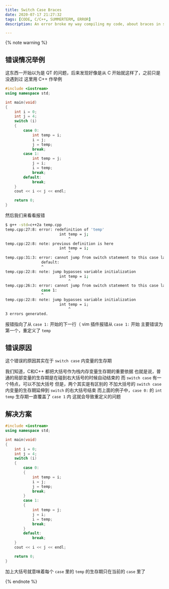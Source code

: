 ```yaml
---
title: Switch Case Braces
date: 2020-07-17 21:27:32
tags: [CODE, C/C++, SUMMERTERM, ERROR]
description: An error broke my way compiling my code, about braces in switch case statement

---
```


{% note warning %}

## 错误情况举例

这东西一开始以为是 QT 的问题，后来发现好像是从 C 开始就这样了，之前只是没遇到过
这里用 C++ 作举例

```cpp
#include <iostream>
using namespace std;

int main(void)
{
	int i = 0;
	int j = 4;
	switch (i)
	{
		case 0:
			int temp = i;
			i = j;
			j = temp;
			break;
		case 1:
			int temp = j;
			j = i;
			i = temp;
			break;
		default:
			break;
	}
	cout << i << j << endl;

	return 0;
}
```

然后我们来看看报错

```bash
$ g++ -std=c++2a temp.cpp
temp.cpp:27:8: error: redefinition of 'temp'
                        int temp = j;
                            ^
temp.cpp:22:8: note: previous definition is here
                        int temp = i;
                            ^
temp.cpp:31:3: error: cannot jump from switch statement to this case label
                default:
                ^
temp.cpp:22:8: note: jump bypasses variable initialization
                        int temp = i;
                            ^
temp.cpp:26:3: error: cannot jump from switch statement to this case label
                case 1:
                ^
temp.cpp:22:8: note: jump bypasses variable initialization
                        int temp = i;
                            ^
3 errors generated.
```

报错指向了从 `case 1:` 开始的下一行（ vim 插件报错从 `case 1:` 开始
主要错误为第一个，重定义了 `temp`

## 错误原因

这个错误的原因其实在于
`switch case` 内变量的生存期

我们知道，C和C++ 都把大括号作为栈内存变量生存期的重要依据
也就是说，普通的局部变量的生存期是在碰到右大括号的时候自动结束的
而 `switch case` 有一个特点，可以不加大括号
但是，两个其实是有区别的
不加大括号的 `switch case` 内变量的生存期延伸到 `switch` 的右大括号结束
而上面的例子中，`case 0:` 的 `int temp` 生存期一直覆盖了 `case 1` 内
这就会导致重定义的问题

## 解决方案

```cpp
#include <iostream>
using namespace std;

int main(void)
{
	int i = 0;
	int j = 4;
	switch (i)
	{
		case 0:
		{
			int temp = i;
			i = j;
			j = temp;
			break;
		}
		case 1:
		{
			int temp = j;
			j = i;
			i = temp;
			break;
		}
		default:
			break;
	}
	cout << i << j << endl;

	return 0;
}

```

加上大括号就意味着每个 `case` 里的 `temp` 的生存期只在当前的 `case` 里了

{% endnote %}
